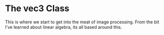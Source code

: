 # The vec3 Class

This is where we start to get into the meat of image processing. From the bit I've learned about linear
algebra, its all based around this.